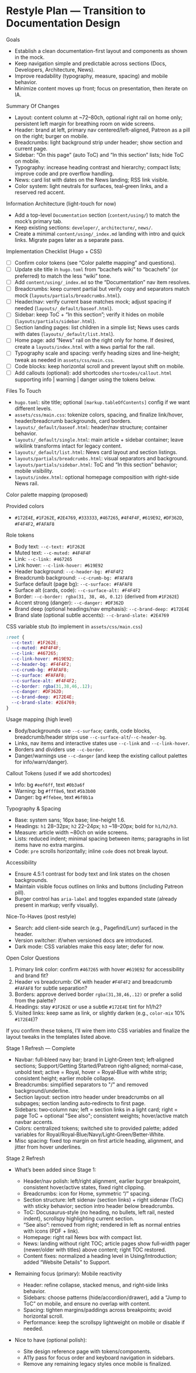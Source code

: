 # Restyle Plan — Transition to Documentation Design

Goals

- Establish a clean documentation-first layout and components as shown in the mock.
- Keep navigation simple and predictable across sections (Docs, Developers, Architecture, News).
- Improve readability (typography, measure, spacing) and mobile behavior.
- Minimize content moves up front; focus on presentation, then iterate on IA.

Summary Of Changes

- Layout: content column at ~72–80ch, optional right rail on home only; persistent left margin for breathing room on wide screens.
- Header: brand at left, primary nav centered/left-aligned, Patreon as a pill on the right; burger on mobile.
- Breadcrumbs: light background strip under header; show section and current page.
- Sidebar: “On this page” (auto ToC) and “In this section” lists; hide ToC on mobile.
- Typography: increase heading contrast and hierarchy; compact lists; improve code and pre overflow handling.
- News: card list with dates on the News landing; RSS link visible.
- Color system: light neutrals for surfaces, teal‑green links, and a reserved red accent.

Information Architecture (light-touch for now)

- Add a top-level `Documentation` section (`content/using/`) to match the mock’s primary tab.
- Keep existing sections: `developer/`, `architecture/`, `news/`.
- Create a minimal `content/using/_index.md` landing with intro and quick links. Migrate pages later as a separate pass.

Implementation Checklist (Hugo + CSS)

- [ ] Confirm color tokens (see “Color palette mapping” and questions).
- [ ] Update site title in `hugo.toml` from “bcachefs wiki” to “bcachefs” (or preferred) to match the less “wiki” tone.
- [ ] Add `content/using/_index.md` so the “Documentation” nav item resolves.
- [ ] Breadcrumbs: keep current partial but verify copy and separators match mock (`layouts/partials/breadcrumbs.html`).
- [ ] Header/nav: verify current base matches mock; adjust spacing if needed (`layouts/_default/baseof.html`).
- [ ] Sidebar: keep ToC + “In this section”; verify it hides on mobile (`layouts/partials/sidebar.html`).
- [ ] Section landing pages: list children in a simple list; News uses cards with dates (`layouts/_default/list.html`).
- [ ] Home page: add “News” rail on the right only for home. If desired, create a `layouts/index.html` with a `News` partial for the rail.
- [ ] Typography scale and spacing: verify heading sizes and line-height; tweak as needed in `assets/css/main.css`.
- [ ] Code blocks: keep horizontal scroll and prevent layout shift on mobile.
- [ ] Add callouts (optional): add shortcodes `shortcodes/callout.html` supporting info | warning | danger using the tokens below.

Files To Touch

- `hugo.toml`: site title; optional `[markup.tableOfContents]` config if we want different levels.
- `assets/css/main.css`: tokenize colors, spacing, and finalize link/hover, header/breadcrumb backgrounds, card borders.
- `layouts/_default/baseof.html`: header/nav structure; container behavior.
- `layouts/_default/single.html`: main article + sidebar container; leave wikilink transforms intact for legacy content.
- `layouts/_default/list.html`: News card layout and section listings.
- `layouts/partials/breadcrumbs.html`: visual separators and background.
- `layouts/partials/sidebar.html`: ToC and “In this section” behavior; mobile visibility.
- `layouts/index.html`: optional homepage composition with right-side News rail.

Color palette mapping (proposed)

Provided colors

- `#172E4E`, `#1F262E`, `#2E4769`, `#333333`, `#467265`, `#4F4F4F`, `#619E92`, `#DF362D`, `#F4F4F2`, `#FAFAF8`

Role tokens

- Body text: `--c-text: #1F262E`
- Muted text: `--c-muted: #4F4F4F`
- Link: `--c-link: #467265`
- Link hover: `--c-link-hover: #619E92`
- Header background: `--c-header-bg: #F4F4F2`
- Breadcrumb background: `--c-crumb-bg: #FAFAF8`
- Surface default (page bg): `--c-surface: #FAFAF8`
- Surface alt (cards, code): `--c-surface-alt: #F4F4F2`
- Border: `--c-border: rgba(31, 38, 46, 0.12)` (derived from `#1F262E`)
- Accent strong (danger): `--c-danger: #DF362D`
- Brand deep (optional headings/nav emphasis): `--c-brand-deep: #172E4E`
- Brand slate (optional subtle accents): `--c-brand-slate: #2E4769`

CSS variable stub (to implement in `assets/css/main.css`)

```css
:root {
  --c-text: #1F262E;
  --c-muted: #4F4F4F;
  --c-link: #467265;
  --c-link-hover: #619E92;
  --c-header-bg: #F4F4F2;
  --c-crumb-bg: #FAFAF8;
  --c-surface: #FAFAF8;
  --c-surface-alt: #F4F4F2;
  --c-border: rgba(31,38,46,.12);
  --c-danger: #DF362D;
  --c-brand-deep: #172E4E;
  --c-brand-slate: #2E4769;
}
```

Usage mapping (high level)

- Body/backgrounds use `--c-surface`; cards, code blocks, breadcrumb/header strips use `--c-surface-alt`/`--c-header-bg`.
- Links, nav items and interactive states use `--c-link` and `--c-link-hover`.
- Borders and dividers use `--c-border`.
- Danger/warnings use `--c-danger` (and keep the existing callout palettes for info/warn/danger).

Callout Tokens (used if we add shortcodes)

- Info: bg `#eef6ff`, text `#0b3a6f`
- Warning: bg `#fff8e6`, text `#5b3b00`
- Danger: bg `#ffebee`, text `#6f0b1a`

Typography & Spacing

- Base: system sans; 16px base; line-height 1.6.
- Headings: `h1` 28–32px; `h2` 22–24px; `h3` ~18–20px; bold for `h1/h2/h3`.
- Measure: article width ~80ch on wide screens.
- Lists: reduced indent; minimal spacing between items; paragraphs in list items have no extra margins.
- Code: `pre` scrolls horizontally; inline `code` does not break layout.

Accessibility

- Ensure 4.5:1 contrast for body text and link states on the chosen backgrounds.
- Maintain visible focus outlines on links and buttons (including Patreon pill).
- Burger control has `aria-label` and toggles expanded state (already present in markup; verify visually).

Nice-To-Haves (post restyle)

- Search: add client-side search (e.g., Pagefind/Lunr) surfaced in the header.
- Version switcher: if/when versioned docs are introduced.
- Dark mode: CSS variables make this easy later; defer for now.

Open Color Questions

1) Primary link color: confirm `#467265` with hover `#619E92` for accessibility and brand fit?
2) Header vs breadcrumb: OK with header `#F4F4F2` and breadcrumb `#FAFAF8` for subtle separation?
3) Borders: approve derived border `rgba(31,38,46,.12)` or prefer a solid from the palette?
4) Headings: stay `#1F262E` or use a subtle `#172E4E` tint for h1/h2?
5) Visited links: keep same as link, or slightly darken (e.g., `color-mix` 10% `#172E4E`)?

If you confirm these tokens, I’ll wire them into CSS variables and finalize the layout tweaks in the templates listed above.

Stage 1 Refresh — Complete

- Navbar: full‑bleed navy bar; brand in Light‑Green text; left‑aligned sections; Support/Getting Started/Patreon right‑aligned; normal‑case, unbold text; active = Royal, hover = Royal‑Blue with white strip; consistent height; earlier mobile collapse.
- Breadcrumbs: simplified separators to "/" and removed background/underline.
- Section layout: section intro header under breadcrumbs on all subpages; section landing auto‑redirects to first page.
- Sidebars: two‑column nav; left = section links in a light card; right = page ToC + optional "See also"; consistent weights; hover/active match navbar accents.
- Colors: centralized tokens; switched site to provided palette; added variables for Royal/Royal‑Blue/Navy/Light‑Green/Better‑White.
- Misc spacing: fixed top margin on first article heading, alignment, and jitter from hover underlines.

Stage 2 Refresh

- What’s been added since Stage 1:
  - Header/nav polish: left/right alignment, earlier burger breakpoint, consistent hover/active states, fixed right clipping.
  - Breadcrumbs: icon for Home, symmetric “/” spacing.
  - Section structure: left sidenav (section links) + right sidenav (ToC) with sticky behavior; section intro header below breadcrumbs.
  - ToC: Docusaurus‑style (no heading, no bullets, left rail, nested indent), scrollspy highlighting current section.
  - “See also”: removed from right; rendered in left as normal entries with icons (PDF + link).
  - Homepage: right rail News box with compact list.
  - News: landing without right TOC; article pages show full‑width pager (newer/older with titles) above content; right TOC restored.
  - Content fixes: normalized a heading level in Using/Introduction; added “Website Details” to Support.

- Remaining focus (primary): Mobile reactivity
  - Header: refine collapse, stacked menus, and right‑side links behavior.
  - Sidebars: choose patterns (hide/accordion/drawer), add a “Jump to ToC” on mobile, and ensure no overlap with content.
  - Spacing: tighten margins/paddings across breakpoints; avoid horizontal scroll.
  - Performance: keep the scrollspy lightweight on mobile or disable if needed.

- Nice to have (optional polish):
  - Site design reference page with tokens/components.
  - A11y pass for focus order and keyboard navigation in sidebars.
  - Remove any remaining legacy styles once mobile is finalized.
